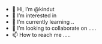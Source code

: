 - 👋 Hi, I’m @kindut 
- 👀 I’m interested in 
- 🌱 I’m currently learning ..
- 💞️ I’m looking to collaborate on .....
- 📫 How to reach me .....

<!---
kindut/kindut is a ✨ special ✨ repository because its `README.md` (this file) appears on your GitHub profile.
You can click the Preview link to take a look at your changes.
--->
